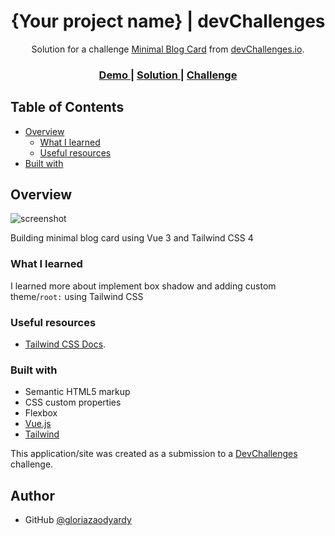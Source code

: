 <!-- Please update value in the {}  -->

<h1 align="center">{Your project name} | devChallenges</h1>

<div align="center">
   Solution for a challenge <a href="https://devchallenges.io/challenge/minimal-blog-card" target="_blank">Minimal Blog Card</a> from <a href="http://devchallenges.io" target="_blank">devChallenges.io</a>.
</div>

<div align="center">
  <h3>
    <a href="{https://your-demo-link.your-domain}">
      Demo
    </a>
    <span> | </span>
    <a href="{https://your-url-to-the-solution}">
      Solution
    </a>
    <span> | </span>
    <a href="https://devchallenges.io/challenge/minimal-blog-card">
      Challenge
    </a>
  </h3>
</div>

<!-- TABLE OF CONTENTS -->

## Table of Contents

- [Overview](#overview)
  - [What I learned](#what-i-learned)
  - [Useful resources](#useful-resources)
- [Built with](#built-with)

<!-- OVERVIEW -->

## Overview

![screenshot](https://user-images.githubusercontent.com/16707738/92399059-5716eb00-f132-11ea-8b14-bcacdc8ec97b.png)

Building minimal blog card using Vue 3 and Tailwind CSS 4

### What I learned

I learned more about implement box shadow and adding custom theme/`root:` using Tailwind CSS

### Useful resources

- [Tailwind CSS Docs](https://tailwindcss.com/docs/installation/using-vite).

### Built with

- Semantic HTML5 markup
- CSS custom properties
- Flexbox
- [Vue.js](https://vuejs.org/)
- [Tailwind](https://tailwindcss.com/)

This application/site was created as a submission to a [DevChallenges](https://devchallenges.io/challenges-dashboard) challenge.

## Author

- GitHub [@gloriazaodyardy](https://{github.com/gloriazaodyardy})